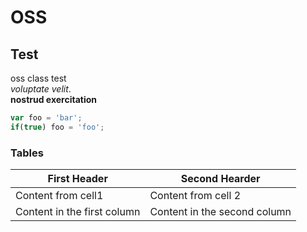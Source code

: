 # OSS
## Test
oss class test    
*voluptate velit*.   
**nostrud exercitation**


```javascript
var foo = 'bar';
if(true) foo = 'foo';
```

### Tables

First Header | Second Hearder
-------------| -------------
Content from cell1 | Content from cell 2
Content in the first column | Content in the second column
